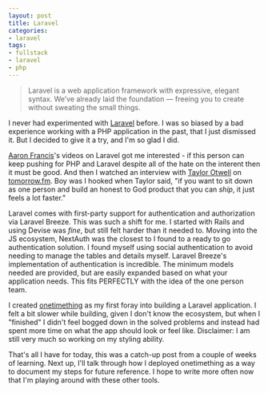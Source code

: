 ```yaml
---
layout: post
title: Laravel
categories:
- laravel
tags:
- fullstack
- laravel
- php
---
```

> Laravel is a web application framework with expressive, elegant syntax. We’ve already laid the foundation — freeing you to create without sweating the small things.

I never had experimented with [Laravel](https://laravel.com/) before. I was so biased by a bad experience working with a PHP application in the past, that I just dismissed it. But I decided to give it a try, and I'm so glad I did.

[Aaron Francis](https://aaronfrancis.com/)'s videos on Laravel got me interested - if this person can keep pushing for PHP and Laravel despite all of the hate on the interent then it must be good. And then I watched an interview with [Taylor Otwell](https://github.com/taylorotwell) on [tomorrow.fm](https://tomorrow.fm). Boy was I hooked when Taylor said, "if you want to sit down as one person and build an honest to God product that you can _ship_, it just feels a lot faster."

Laravel comes with first-party support for authentication and authorization via Laravel Breeze. This was such a shift for me. I started with Rails and using Devise was _fine_, but still felt harder than it needed to. Moving into the JS ecosystem, NextAuth was the closest to I found to a ready to go authentication solution. I found myself using social authentication to avoid needing to manage the tables and details myself. Laravel Breeze's implementation of authentication is incredible. The minimum models needed are provided, but are easily expanded based on what your application needs. This fits PERFECTLY with the idea of the one person team.

I created [onetimething](https://onetimething.custompro98.club) as my first foray into building a Laravel application. I felt a bit slower while building, given I don't know the ecosystem, but when I "finished" I didn't feel bogged down in the solved problems and instead had spent more time on what the app should look or feel like. Disclaimer: I am still very much so working on my styling ability.

That's all I have for today, this was a catch-up post from a couple of weeks of learning. Next up, I'll talk through how I deployed onetimething as a way to document my steps for future reference. I hope to write more often now that I'm playing around with these other tools.
